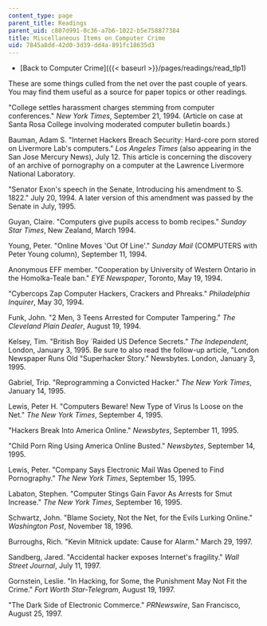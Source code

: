 ```yaml
---
content_type: page
parent_title: Readings
parent_uid: c807d991-0c36-a7b6-1022-b5e758877384
title: Miscellaneous Items on Computer Crime
uid: 7845a8dd-42d0-3d39-dd4a-891fc18635d3
---
```


*   [Back to Computer Crime]({{< baseurl >}}/pages/readings/read_tlp1)

These are some things culled from the net over the past couple of years. You may find them useful as a source for paper topics or other readings.

"College settles harassment charges stemming from computer conferences." _New York Times_, September 21, 1994. (Article on case at Santa Rosa College involving moderated computer bulletin boards.)

Bauman, Adam S. "Internet Hackers Breach Security: Hard-core porn stored on Livermore Lab's computers." _Los Angeles Times_ (also appearing in the San Jose Mercury News), July 12. This article is concerning the discovery of an archive of pornography on a computer at the Lawrence Livermore National Laboratory.

"Senator Exon's speech in the Senate, Introducing his amendment to S. 1822." July 20, 1994. A later version of this amendment was passed by the Senate in July, 1995.

Guyan, Claire. "Computers give pupils access to bomb recipes." _Sunday Star Times_, New Zealand, March 1994.

Young, Peter. "Online Moves 'Out Of Line'." _Sunday Mail_ (COMPUTERS with Peter Young column), September 11, 1994.

Anonymous EFF member. "Cooperation by University of Western Ontario in the Homolka-Teale ban." _EYE Newspaper_, Toronto, May 19, 1994.

"Cybercops Zap Computer Hackers, Crackers and Phreaks." _Philadelphia Inquirer_, May 30, 1994.

Funk, John. "2 Men, 3 Teens Arrested for Computer Tampering." _The Cleveland Plain Dealer_, August 19, 1994.

Kelsey, Tim. "British Boy &grave;Raided US Defence Secrets." _The Independent_, London, January 3, 1995. Be sure to also read the follow-up article, "London Newspaper Runs Old "Superhacker Story." Newsbytes. London, January 3, 1995.

Gabriel, Trip. "Reprogramming a Convicted Hacker." _The_ _New York Times_, January 14, 1995.

Lewis, Peter H. "Computers Beware! New Type of Virus Is Loose on the Net." _The New York Times_, September 4, 1995.

"Hackers Break Into America Online." _Newsbytes_, September 11, 1995.

"Child Porn Ring Using America Online Busted." _Newsbytes_, September 14, 1995.

Lewis, Peter. "Company Says Electronic Mail Was Opened to Find Pornography." _The New York Times_, September 15, 1995.

Labaton, Stephen. "Computer Stings Gain Favor As Arrests for Smut Increase." _The New York Times_, September 16, 1995.

Schwartz, John. "Blame Society, Not the Net, for the Evils Lurking Online." _Washington Post_, November 18, 1996.

Burroughs, Rich. "Kevin Mitnick update: Cause for Alarm." March 29, 1997.

Sandberg, Jared. "Accidental hacker exposes Internet's fragility." _Wall Street Journal_, July 11, 1997.

Gornstein, Leslie. "In Hacking, for Some, the Punishment May Not Fit the Crime." _Fort Worth Star-Telegram_, August 19, 1997.

"The Dark Side of Electronic Commerce." _PRNewswire_, San Francisco, August 25, 1997.